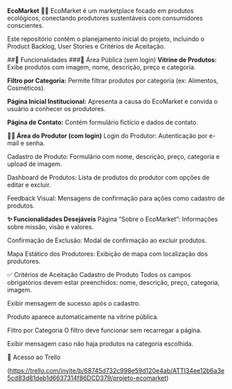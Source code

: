 **EcoMarket** 🛒🌱
EcoMarket é um marketplace focado em produtos ecológicos, conectando produtores sustentáveis com consumidores conscientes.

Este repositório contém o planejamento inicial do projeto, incluindo o Product Backlog, User Stories e Critérios de Aceitação.

##🔖 Funcionalidades
###📢 Área Pública (sem login)
**Vitrine de Produtos:** Exibe produtos com imagem, nome, descrição, preço e categoria.

**Filtro por Categoria:** Permite filtrar produtos por categoria (ex: Alimentos, Cosméticos).

**Página Inicial Institucional:** Apresenta a causa do EcoMarket e convida o usuário a conhecer os produtores.

**Página de Contato:** Contém formulário fictício e dados de contato.

**👨‍🌾 Área do Produtor (com login)**
Login do Produtor: Autenticação por e-mail e senha.

Cadastro de Produto: Formulário com nome, descrição, preço, categoria e upload de imagem.

Dashboard de Produtos: Lista de produtos do produtor com opções de editar e excluir.

Feedback Visual: Mensagens de confirmação para ações como cadastro de produtos.

**✨ Funcionalidades Desejáveis**
Página “Sobre o EcoMarket”: Informações sobre missão, visão e valores.

Confirmação de Exclusão: Modal de confirmação ao excluir produtos.

Mapa Estático dos Produtores: Exibição de mapa com localização dos produtores.

✅ Critérios de Aceitação
Cadastro de Produto
Todos os campos obrigatórios devem estar preenchidos: nome, descrição, preço, categoria, imagem.

Exibir mensagem de sucesso após o cadastro.

Produto aparece automaticamente na vitrine pública.

Filtro por Categoria
O filtro deve funcionar sem recarregar a página.

Exibir mensagem caso não haja produtos na categoria escolhida.

🔗 Acesso ao Trello

(https://trello.com/invite/b/68745d732c998e59d120e4ab/ATTI34ee12b6a3e5cd83d81deb1d6637314f86DCD379/projeto-ecomarket)
